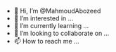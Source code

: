 - 👋 Hi, I’m @MahmoudAbozeed
- 👀 I’m interested in ...
- 🌱 I’m currently learning ...
- 💞️ I’m looking to collaborate on ...
- 📫 How to reach me ...

<!---
MahmoudAbozeed/MahmoudAbozeed is a ✨ special ✨ repository because its `README.md` (this file) appears on your GitHub profile.
You can click the Preview link to take a look at your changes.
--->
